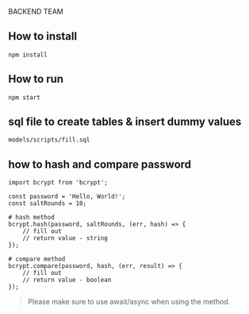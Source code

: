 BACKEND TEAM
## How to install

```
npm install
```

## How to run

```
npm start
```

## sql file to create tables & insert dummy values

```
models/scripts/fill.sql
```

## how to hash and compare password

```$xslt
import bcrypt from 'bcrypt';

const password = 'Hello, World!';
const saltRounds = 10;

# hash method
bcrypt.hash(password, saltRounds, (err, hash) => {
    // fill out
    // return value - string
});

# compare method
bcrypt.compare(password, hash, (err, result) => {
    // fill out
    // return value - boolean
});
```
> Please make sure to use await/async when using the method.